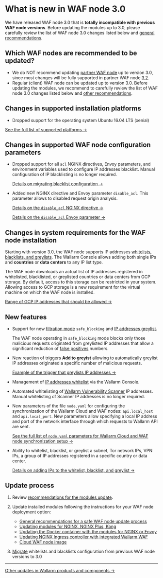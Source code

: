 # What is new in WAF node 3.0

We have released WAF node 3.0 that is **totally incompatible with previous WAF node versions**. Before updating the modules up to 3.0, please carefully review the list of WAF node 3.0 changes listed below and [general recommendations](general-recommendations.md).

## Which WAF nodes are recommended to be updated?

* We do NOT recommend updating [partner WAF node](../partner-waf-node/overview.md) up to version 3.0, since most changes will be fully supported in partner WAF node [3.2](versioning-policy.md#version-list).
* Regular (client) WAF node can be updated up to version 3.0. Before updating the modules, we recommend to carefully review the list of WAF node 3.0 changes listed below and [other recommendations](general-recommendations.md).

## Changes in supported installation platforms

* Dropped support for the operating system Ubuntu 16.04 LTS (xenial)

[See the full list of supported platforms →](../admin-en/supported-platforms.md)

## Changes in supported WAF node configuration parameters

* Dropped support for all `acl` NGINX directives, Envoy parameters, and environment variables used to configure IP addresses blacklist. Manual configuration of IP blacklisting is no longer required.

    [Details on migrating blacklist configuration →](migrate-ip-lists-to-node-3.md)

* Added new NGINX directive and Envoy parameter `disable_acl`. This parameter allows to disabled request origin analysis.

    [Details on the `disable_acl` NGINX directive →](../admin-en/configure-parameters-en.md#disable_acl)

    [Details on the `disable_acl` Envoy parameter →](../admin-en/configuration-guides/envoy/fine-tuning.md#basic-settings)

## Changes in system requirements for the WAF node installation

Starting with version 3.0, the WAF node supports IP addresses [whitelists, blacklists, and greylists](../user-guides/ip-lists/overview.md). The Wallarm Console allows adding both single IPs and **countries** or **data centers** to any IP list type.

The WAF node downloads an actual list of IP addresses registered in whitelisted, blacklisted, or greylisted countries or data centers from GCP storage. By default, access to this storage can be restricted in your system. Allowing access to GCP storage is a new requirement for the virtual machine on which the WAF node is installed.

[Range of GCP IP addresses that should be allowed →](https://www.gstatic.com/ipranges/goog.json)

## New features

* Support for new [filtration mode](../admin-en/configure-wallarm-mode.md) `safe_blocking` and [IP addresses greylist](../user-guides/ip-lists/greylist.md).

    The WAF node operating in `safe_blocking` mode blocks only those malicious requests originated from greylisted IP addresses that allow a significant reduction of [false positives](../about-wallarm-waf/protecting-against-attacks.md#false-positives) numbers.
* New reaction of triggers **Add to greyist** allowing to automatically greylist IP addresses originated a specific number of malicious requests.

    [Example of the trigger that greylists IP addresses →](../user-guides/triggers/trigger-examples.md#greylist-ip-if-4-or-more-attack-vectors-are-detected-in-1-hour)
* Management of [IP addresses whitelist](../user-guides/ip-lists/whitelist.md) via the Wallarm Console.
* Automated whitelisting of [Wallarm Vulnerability Scanner](../about-wallarm-waf/detecting-vulnerabilities.md#vunerability-scanner) IP addresses. Manual whitelisting of Scanner IP addresses is no longer required.
* New parameters of the file `node.yaml` for configuring the synchronization of the Wallarm Cloud and WAF nodes: `api.local_host` and `api.local_port`. New parameters allow specifying a local IP address and port of the network interface through which requests to Wallarm API are sent.

    [See the full list of `node.yaml` parameters for Wallarm Cloud and WAF node synchronization setup →](../admin-en/configure-cloud-node-synchronization-en.md#credentials-to-access-the-wallarm-cloud)
* Ability to whitelist, blacklist, or greylist a subnet, Tor network IPs, VPN IPs, a group of IP addresses registered in a specific country or data center.

    [Details on adding IPs to the whitelist, blacklist, and greylist →](../user-guides/ip-lists/overview.md)

## Update process

1. Review [recommendations for the modules update](general-recommendations.md).
2. Update installed modules following the instructions for your WAF node deployment option:

      * [General recommendations for a safe WAF node update process](general-recommendations.md)
      * [Updating modules for NGINX, NGINX Plus, Kong](nginx-modules.md)
      * [Updating the Docker container with the modules for NGINX or Envoy](docker-container.md)
      * [Updating NGINX Ingress controller with integrated Wallarm WAF](ingress-controller.md)
      * [Cloud WAF node image](cloud-image.md)
3. [Migrate](migrate-ip-lists-to-node-3.md) whitelists and blacklists configuration from previous WAF node versions to 3.0

----------

[Other updates in Wallarm products and components →](https://changelog.wallarm.com/)

